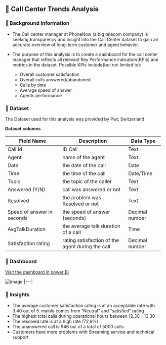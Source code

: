 ## 📁 Call Center Trends Analysis

### 🚀 Background Information
- The Call center manager at PhoneNow (a big telecom company) is seeking transparency and insight into the Call Center dataset to gain an accurate overview of long-term customer and agent behavior.
  
- The purpose of this analysis is to create a dashboard for the call center manager that reflects all relevant Key Performance indicators(KPIs) and metrics in the dataset. Possible KPIs include(but not limited to):
  - Overall customer satisfaction
  - Overall calls answered/abandoned
  - Calls by time
  - Average speed of answer
  - Agents performance

### 🚀 Dataset
The Dataset used for this analysis was provided by Pwc Switzerland 

**Dataset columns**

| Field Name | Description | Data Type |
| --- | --- | --- |
| Call Id | ID Call | Text  |
| Agent | name of the agent | Text |
| Date | the date of the call | Date |
| Time | the time of the call | Date/Time |
| Topic | the topic of the caller | Text |
| Answered (Y/N) | call was answered or not | Text |
| Resolved | the problem was Resolved or not | Text |
| Speed of answer in seconds | the speed of answer (seconds) | Decimal number |
| AvgTalkDuration | the average talk duration of a call | Time |
| Satisfaction rating | rating satisfaction of the agent during the call | Decimal number |

### 🚀 Dashboard
[Visit the dashboard in power BI](https://app.powerbi.com/view?r=eyJrIjoiNWQ5YzI4ZjUtOTY1Yy00ZDUwLWIzMTctYzdmYmExM2NlMjlhIiwidCI6IjM0NjI3ODc0LWVkM2EtNDk3Yy04ZmI5LTE2Y2U3ZTk3NjRmMSIsImMiOjEwfQ%3D%3D)

![image](https://github.com/windipngsti/PWC-Data-analytics/assets/133766866/a3a6f7a9-625b-4f05-8778-0704800b35a6)
|---|

### 🚀 Insights

- The average customer satisfaction rating is at an acceptable rate with 3.40  out of 5.  mainly comes from “Neutral” and “satisfied” rating
- The highest total calls during operational hours between 12.30 - 13.30
- The resolved rate is at a high rate (72,9%)
- The unanswered call is 946 out of a total of 5000 calls
- Customers have more problems with Streaming service and technical support

